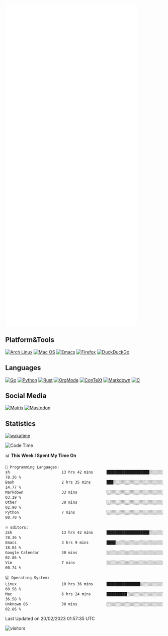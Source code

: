 ![Metrics](https://github.com/SteamedFish/SteamedFish/blob/master/github-metrics.svg)

## Platform&Tools

[![Arch Linux](https://img.shields.io/badge/ArchLinux-1793D1?logo=arch-linux&logoColor=fff&style=flat-square)](https://archlinux.org/)
[![Mac OS](https://img.shields.io/badge/MacOS-000000?style=flat-square&logo=macos&logoColor=F0F0F0)](https://www.apple.com/macos/)
[![Emacs](https://img.shields.io/badge/Emacs-%237F5AB6.svg?&style=flat-square&logo=gnu-emacs&logoColor=white)](https://www.gnu.org/software/emacs/)
[![Firefox](https://img.shields.io/badge/Firefox-FF7139?style=flat-square&logo=Firefox-Browser&logoColor=white)](https://firefox.com/)
[![DuckDuckGo](https://img.shields.io/badge/DuckDuckGo-DE5833?style=flat-square&logo=DuckDuckGo&logoColor=white)](https://duckduckgo.com/)

## Languages

[![Go](https://img.shields.io/badge/Golang-%2300ADD8.svg?style=flat-square&logo=go&logoColor=white)](https://golang.org/)
[![Python](https://img.shields.io/badge/Python-3670A0?style=flat-square&logo=python&logoColor=ffdd54)](https://www.python.org/)
[![Rust](https://img.shields.io/badge/Rust-%23000000.svg?style=flat-square&logo=rust&logoColor=white)](https://www.rust-lang.org/)
[![OrgMode](https://img.shields.io/badge/OrgMode-%23000000.svg?style=flat-square&logo=org&logoColor=white)](https://orgmode.org/)
[![ConTeXt](https://img.shields.io/badge/ConTeXt-%23008080.svg?style=flat-square&logo=latex&logoColor=white)](https://contextgarden.net/)
[![Markdown](https://img.shields.io/badge/MarkDown-%23000000.svg?style=flat-square&logo=markdown&logoColor=white)](https://daringfireball.net/projects/markdown/)
[![C](https://img.shields.io/badge/C-%2300599C.svg?style=flat-square&logo=c&logoColor=white)](https://www.iso.org/standard/74528.html)

## Social Media
<!--[![Telegram](https://img.shields.io/badge/SteamedFish-2CA5E0?style=social&logo=telegram&logoColor=white)](https://t.me/SteamedFish)-->

[![Matrix](https://img.shields.io/badge/SteamedFish-2CA5E0?style=social&logo=matrix&logoColor=black)](https://matrix.to/#/@i:steamedfish.org)
[![Mastodon](https://img.shields.io/mastodon/follow/109596467238113271?domain=https%3A%2F%2Fsteamedfish.org&style=social)](https://steamedfish.org/@SteamedFish)

## Statistics
[![wakatime](https://wakatime.com/badge/user/168280d6-fcf2-4b4f-ad3a-dc4612f35b38.svg)](https://wakatime.com/@168280d6-fcf2-4b4f-ad3a-dc4612f35b38)

<!--START_SECTION:waka-->
![Code Time](http://img.shields.io/badge/Code%20Time-2%2C306%20hrs%2051%20mins-blue)

📊 **This Week I Spent My Time On** 

```text
💬 Programming Languages: 
sh                       13 hrs 42 mins      ███████████████████░░░░░░   78.36 % 
Bash                     2 hrs 35 mins       ███░░░░░░░░░░░░░░░░░░░░░░   14.77 % 
Markdown                 33 mins             ░░░░░░░░░░░░░░░░░░░░░░░░░   03.19 % 
Other                    30 mins             ░░░░░░░░░░░░░░░░░░░░░░░░░   02.90 % 
Python                   7 mins              ░░░░░░░░░░░░░░░░░░░░░░░░░   00.70 % 

🔥 Editors: 
Zsh                      13 hrs 42 mins      ███████████████████░░░░░░   78.36 % 
Emacs                    3 hrs 9 mins        ████░░░░░░░░░░░░░░░░░░░░░   18.04 % 
Google Calendar          30 mins             ░░░░░░░░░░░░░░░░░░░░░░░░░   02.86 % 
Vim                      7 mins              ░░░░░░░░░░░░░░░░░░░░░░░░░   00.74 % 

💻 Operating System: 
Linux                    10 hrs 36 mins      ███████████████░░░░░░░░░░   60.56 % 
Mac                      6 hrs 24 mins       █████████░░░░░░░░░░░░░░░░   36.58 % 
Unknown OS               30 mins             ░░░░░░░░░░░░░░░░░░░░░░░░░   02.86 % 

```


 Last Updated on 20/02/2023 01:57:35 UTC
<!--END_SECTION:waka-->

![visitors](https://visitor-badge.laobi.icu/badge?page_id=SteamedFish.SteamedFish)
